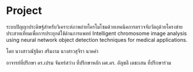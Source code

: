 # Project
ระบบปัญญาประดิษฐ์สำหรับวิเคราะห์ภาพถ่ายโครโมโซมด้วยเทคนิคการตรวจจับวัตถุด้วยโครงข่ายประสาทเทียมเพื่อการประยุกต์ใช้ด้านการแพทย์
Intelligent chromosome image analysis using neural network object detection techniques for medical applications.

โดย
นางสาวณัฐธิดา 		สรึมงาม
นางสาวสุจีรา 		นาคคำ

อาจารย์ที่ปรึกษา
ดร.เปรม จันทร์สว่าง	ที่ปรึกษาหลัก
ผศ.ดร. อัญชลี เตชะเสน	ที่ปรึกษาร่วม
